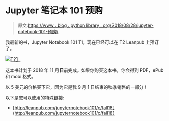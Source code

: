 # Jupyter 笔记本 101 预购

> 原文:[https://www . blog . python library . org/2018/08/28/jupyter-notebook-101-预购/](https://www.blog.pythonlibrary.org/2018/08/28/jupyter-notebook-101-pre-order/)

我最新的书，Jupyter Notebook 101 T1，现在已经可以在 T2 Leanpub 上预订了。

[![](../Images/ebd7fa5c4b7408fdd4876e3df233704b.png)T2】](http://leanpub.com/jupyternotebook101/c/fall18)

这本书计划于 2018 年 11 月**日**前完成。如果你购买这本书，你会得到 PDF，ePub 和 mobi 格式。

以 5 美元的价格买下它，因为它是我 9 月 1 日结束的秋季销售的一部分！

以下是您可以使用的特殊链接:

*   [http://leanpub.com/jupyternotebook101/c/fall18](http://leanpub.com/jupyternotebook101/c/fall18)